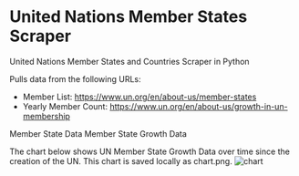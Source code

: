# United Nations Member States Scraper
United Nations Member States and Countries Scraper in Python

Pulls data from the following URLs:
- Member List: https://www.un.org/en/about-us/member-states
- Yearly Member Count: https://www.un.org/en/about-us/growth-in-un-membership

Member State Data
Member State Growth Data

The chart below shows UN Member State Growth Data over time since the creation of the UN.
This chart is saved locally as chart.png.
![chart](https://user-images.githubusercontent.com/2342198/147800608-d9954b00-4c1e-45ba-b90a-b34c66cf9d90.png)
